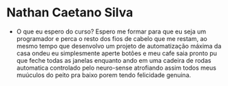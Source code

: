 # Nathan Caetano Silva

- O que eu espero do curso?
Espero me formar para que eu seja um programador e perca o resto dos fios de cabelo que me restam, ao mesmo tempo que desenvolvo um projeto de automatização máxima da casa ondeu eu simplesmente aperte botôes e meu cafe saia pronto pu que feche todas as janelas enquanto ando em uma cadeira de rodas automatica controlado pelo neuro-sense atrofiando assim todos meus muúculos do peito pra baixo porem tendo felicidade genuina.
